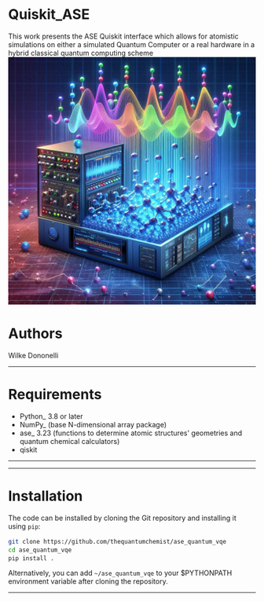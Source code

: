 # Quiskit_ASE
This work presents the ASE Quiskit interface which allows for atomistic simulations on either a simulated Quantum Computer or a real hardware in a hybrid classical quantum computing scheme
![Alt text](qcmol.jpeg?raw=true "ASE_Quiskit")




# Authors
Wilke Dononelli

------------

# Requirements
* Python_ 3.8 or later
* NumPy_ (base N-dimensional array package)
* ase_ 3.23 (functions to determine atomic structures' geometries and quantum chemical calculators)
* qiskit

------------
------------

# Installation
The code can be installed by cloning the Git repository and installing it using `pip`:

```bash
git clone https://github.com/thequantumchemist/ase_quantum_vqe
cd ase_quantum_vqe
pip install .
```

Alternatively, you can add ``~/ase_quantum_vqe`` to your $PYTHONPATH environment variable after cloning the repository.

------------
